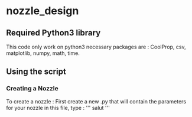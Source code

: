 # nozzle_design
## Required Python3 library
This code only work on python3
necessary packages are : CoolProp, csv, matplotlib, numpy, math, time.
## Using the script
### Creating a Nozzle
To create a nozzle :
First create a new .py that will contain the parameters for your nozzle
in this file, type :
'''
salut
'''
